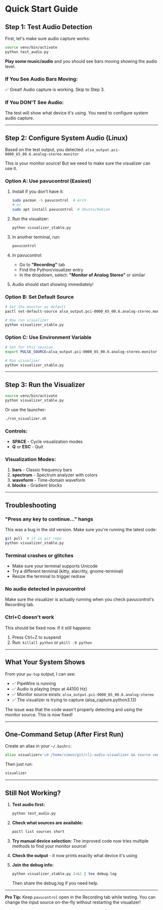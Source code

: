 # Quick Start Guide

## Step 1: Test Audio Detection

First, let's make sure audio capture works:

```bash
source venv/bin/activate
python test_audio.py
```

**Play some music/audio** and you should see bars moving showing the audio level.

### If You See Audio Bars Moving:
✅ Great! Audio capture is working. Skip to Step 3.

### If You DON'T See Audio:
The test will show what device it's using. You need to configure system audio capture.

---

## Step 2: Configure System Audio (Linux)

Based on the test output, you detected: `alsa_output.pci-0000_65_00.6.analog-stereo.monitor`

This is your monitor source! But we need to make sure the visualizer can use it.

### Option A: Use pavucontrol (Easiest)

1. Install if you don't have it:
   ```bash
   sudo pacman -S pavucontrol  # Arch
   # or
   sudo apt install pavucontrol  # Ubuntu/Debian
   ```

2. Run the visualizer:
   ```bash
   python visualizer_stable.py
   ```

3. In another terminal, run:
   ```bash
   pavucontrol
   ```

4. In pavucontrol:
   - Go to **"Recording"** tab
   - Find the Python/visualizer entry
   - In the dropdown, select: **"Monitor of Analog Stereo"** or similar

5. Audio should start showing immediately!

### Option B: Set Default Source

```bash
# Set the monitor as default
pactl set-default-source alsa_output.pci-0000_65_00.6.analog-stereo.monitor

# Now run visualizer
python visualizer_stable.py
```

### Option C: Use Environment Variable

```bash
# Set for this session
export PULSE_SOURCE=alsa_output.pci-0000_65_00.6.analog-stereo.monitor

# Run visualizer
python visualizer_stable.py
```

---

## Step 3: Run the Visualizer

```bash
source venv/bin/activate
python visualizer_stable.py
```

Or use the launcher:
```bash
./run_visualizer.sh
```

### Controls:
- **SPACE** - Cycle visualization modes
- **Q** or **ESC** - Quit

### Visualization Modes:
1. **bars** - Classic frequency bars
2. **spectrum** - Spectrum analyzer with colors
3. **waveform** - Time-domain waveform
4. **blocks** - Gradient blocks

---

## Troubleshooting

### "Press any key to continue..." hangs
This was a bug in the old version. Make sure you're running the latest code:
```bash
git pull  # if in git repo
python visualizer_stable.py
```

### Terminal crashes or glitches
- Make sure your terminal supports Unicode
- Try a different terminal (kitty, alacritty, gnome-terminal)
- Resize the terminal to trigger redraw

### No audio detected in pavucontrol
Make sure the visualizer is actually running when you check pavucontrol's Recording tab.

### Ctrl+C doesn't work
This should be fixed now. If it still happens:
1. Press Ctrl+Z to suspend
2. Run: `killall python` or `pkill -9 python`

---

## What Your System Shows

From your `pw-top` output, I can see:
- ✅ PipeWire is running
- ✅ Audio is playing (mpv at 44100 Hz)
- ✅ Monitor source exists: `alsa_output.pci-0000_65_00.6.analog-stereo`
- ✅ The visualizer is trying to capture (alsa_capture.python3.13)

The issue was that the code wasn't properly detecting and using the monitor source. This is now fixed!

---

## One-Command Setup (After First Run)

Create an alias in your `~/.bashrc`:

```bash
alias visualizer='cd /home/simon/git/cli-audio-visualizer && source venv/bin/activate && python visualizer_stable.py'
```

Then just run:
```bash
visualizer
```

---

## Still Not Working?

1. **Test audio first:**
   ```bash
   python test_audio.py
   ```

2. **Check what sources are available:**
   ```bash
   pactl list sources short
   ```

3. **Try manual device selection:**
   The improved code now tries multiple methods to find your monitor source!

4. **Check the output** - it now prints exactly what device it's using

5. **Join the debug info:**
   ```bash
   python visualizer_stable.py 2>&1 | tee debug.log
   ```
   Then share the debug.log if you need help.

---

**Pro Tip:** Keep `pavucontrol` open in the Recording tab while testing. You can change the input source on-the-fly without restarting the visualizer!